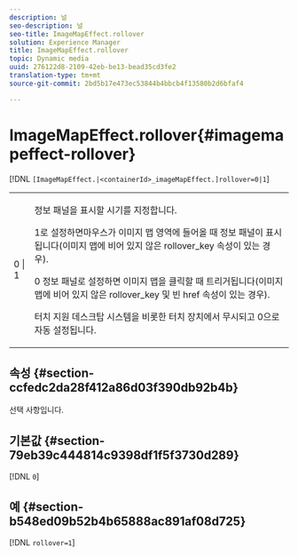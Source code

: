 ```yaml
---
description: 널
seo-description: 널
seo-title: ImageMapEffect.rollover
solution: Experience Manager
title: ImageMapEffect.rollover
topic: Dynamic media
uuid: 276122d8-2109-42eb-be13-bead35cd3fe2
translation-type: tm+mt
source-git-commit: 2bd5b17e473ec53844b4bbcb4f13580b2d6bfaf4

---
```



# ImageMapEffect.rollover{#imagemapeffect-rollover}

[!DNL `[ImageMapEffect.|<containerId>_imageMapEffect.]rollover=0|1`]

<table id="table_2671D63442B54F659C32C4A3CC61DD7C"> 
 <tbody> 
  <tr> 
   <td colname="col1"> <p><span class="codeph"> 0 | 1</span> </p> </td> 
   <td colname="col2"> <p>정보 패널을 표시할 시기를 지정합니다. </p> <p>1로 <span class="codeph"> 설정하면</span>마우스가 이미지 맵 영역에 들어올 때 정보 패널이 표시됩니다(이미지 맵에 비어 있지 않은 <span class="codeph"> rollover_key</span> 속성이 있는 경우). </p> <p>0 <span class="codeph"></span> 정보 패널로 설정하면 이미지 맵을 클릭할 때 트리거됩니다(이미지 맵에 비어 있지 않은 <span class="codeph"> rollover_key</span> 및 빈 href <span class="codeph"></span> 속성이 있는 경우). </p> <p> 터치 지원 데스크탑 시스템을 비롯한 터치 장치에서 무시되고 <span class="codeph"> 0으로</span>자동 설정됩니다. </p> </td> 
  </tr> 
 </tbody> 
</table>

## 속성 {#section-ccfedc2da28f412a86d03f390db92b4b}

선택 사항입니다.

## 기본값 {#section-79eb39c444814c9398df1f5f3730d289}

[!DNL `0`]

## 예 {#section-b548ed09b52b4b65888ac891af08d725}

[!DNL `rollover=1`]
